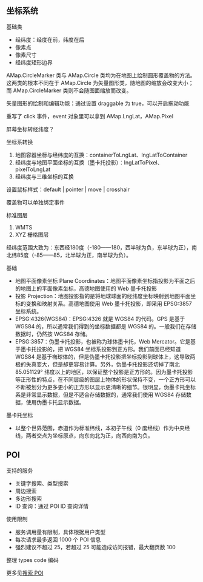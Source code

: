 ## 坐标系统
基础类
* 经纬度：经度在前，纬度在后
* 像素点
* 像素尺寸
* 经纬度矩形边界

AMap.CircleMarker 类与 AMap.Circle 类均为在地图上绘制圆形覆盖物的方法。这两类的根本不同在于 AMap.Circle 为矢量图形类，随地图的缩放会改变大小；而 AMap.CircleMarker 类则不会随图面缩放而改变。

矢量图形的绘制和编辑功能：通过设置 draggable 为 true，可以开启拖动功能

重写了 click 事件，event 对象里可以拿到 AMap.LngLat，AMap.Pixel

屏幕坐标转经纬度？

坐标系转换
1. 地图容器坐标与经纬度的互换：containerToLngLat、lngLatToContainer
2. 经纬度与地图平面坐标的互换（墨卡托投影）：lngLatToPixel、pixelToLngLat
3. 经纬度与三维坐标的互换

设置鼠标样式：default | pointer | move | crosshair

覆盖物可以单独绑定事件

标准图层
1. WMTS
2. XYZ 栅格图层

经纬度范围大致为：东西经180度（-180——180，西半球为负，东半球为正），南北纬85度（-85——85，北半球为正，南半球为负）。

基础
* 地图平面像素坐标 Plane Coordinates：地图平面像素坐标指投影为平面之后的地图上的平面像素坐标，高德地图使用的 Web 墨卡托投影
* 投影 Projection：地图投影指的是将地球球面的经纬度坐标映射到地图平面坐标的变换和映射关系。高德地图使用 Web 墨卡托投影，即采用 EPSG:3857 坐标系统。
* EPSG:4326(WGS84)：EPSG:4326 就是 WGS84 的代码。GPS 是基于 WGS84 的，所以通常我们得到的坐标数据都是 WGS84 的。一般我们在存储数据时，仍然按 WGS84 存储。
* EPSG:3857：伪墨卡托投影，也被称为球体墨卡托，Web Mercator。它是基于墨卡托投影的，把 WGS84 坐标系投影到正方形。我们前面已经知道 WGS84 是基于椭球体的，但是伪墨卡托投影把坐标投影到球体上，这导致两极的失真变大，但是却更容易计算。另外，伪墨卡托投影还切掉了南北 85.051129° 纬度以上的地区，以保证整个投影是正方形的。因为墨卡托投影等正形性的特点，在不同层级的图层上物体的形状保持不变，一个正方形可以不断被划分为更多更小的正方形以显示更清晰的细节。很明显，伪墨卡托坐标系是非常显示数据，但是不适合存储数据的，通常我们使用 WGS84 存储数据，使用伪墨卡托显示数据。

墨卡托坐标
* 以整个世界范围，赤道作为标准纬线，本初子午线（0 度经线）作为中央经线，两者交点为坐标原点，向东向北为正，向西向南为负。

## POI
支持的服务
* 关键字搜索、类型搜索
* 周边搜索
* 多边形搜索
* ID 查询：通过 POI ID 查询详情

使用限制
* 服务调用量有限制，具体根据用户类型
* 每次请求最多返回 1000 个 POI 信息
* 强烈建议不超过 25，若超过 25 可能造成访问报错，最大翻页数 100

整理 types code 编码

更多见[搜索 POI](https://lbs.amap.com/api/webservice/guide/api/search)